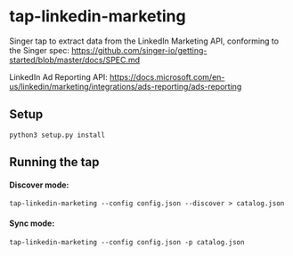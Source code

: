 # tap-linkedin-marketing

Singer tap to extract data from the LinkedIn Marketing API, conforming to the Singer
spec: https://github.com/singer-io/getting-started/blob/master/docs/SPEC.md

LinkedIn Ad Reporting API: https://docs.microsoft.com/en-us/linkedin/marketing/integrations/ads-reporting/ads-reporting

## Setup

`python3 setup.py install`

## Running the tap

#### Discover mode:

`tap-linkedin-marketing --config config.json --discover > catalog.json`

#### Sync mode:

`tap-linkedin-marketing --config config.json -p catalog.json`